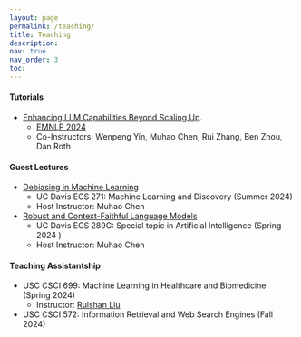 ```yaml
---
layout: page
permalink: /teaching/
title: Teaching
description:
nav: true
nav_order: 3
toc:
---
```


<!-- For now, this page is assumed to be a static description of your courses. You can convert it to a collection similar to `_projects/` so that you can have a dedicated page for each course.

Organize your courses by years, topics, or universities, however you like! -->

#### Tutorials

- [Enhancing LLM Capabilities Beyond Scaling Up](https://www.wenpengyin.org/publications/beyond-llm-scaling-emnlp24).
    * [EMNLP 2024](https://2024.emnlp.org/)
    * Co-Instructors: Wenpeng Yin, Muhao Chen, Rui Zhang, Ben Zhou, Dan Roth

#### Guest Lectures

- [Debiasing in Machine Learning]()
    * UC Davis ECS 271: Machine Learning and Discovery (Summer 2024)
    * Host Instructor: Muhao Chen
- [Robust and Context-Faithful Language Models]()
    * UC Davis ECS 289G: Special topic in Artificial Intelligence (Spring 2024 )
    * Host Instructor: Muhao Chen


#### Teaching Assistantship

 - USC CSCI 699: Machine Learning in Healthcare and Biomedicine (Spring 2024)
    * Instructor: [Ruishan Liu](https://viterbi-web.usc.edu/~ruishanl/)
 - USC CSCI 572: Information Retrieval and Web Search Engines (Fall 2024)
